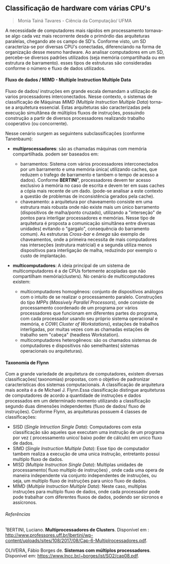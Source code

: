 ## Classificação de hardware com várias CPU's
> Monia Tainá Tavares - Ciência da Computação/ UFMA

A necessidade de computadores mais rápidos em processamento tornava-se algo cada vez mais recorrente desde o primórdio das arquiteturas paralelas, chegando ate os campo de SD's. Conforme visto, um SD caracteriza-se por diversas CPU's conectadas, diferenciando na forma de organização desse mesmo hardware. 
Ao analisar computadores em um SD, percebe-se diversos padrões utilizados (seja memória compartilhada ou em estrutura de barramento). esses tipos de estruturas são consideradas conforme o número e fluxo de dados utilizados.

#### Fluxo de dados / MIMD - Multiple Instruction Multiple Data

Fluxo de dados/ instruções em grande escala demandam a utilização de varios processadores interconectados. Nesse contexto, o sistemas de classificação de Máquinas *MIMD (Multiple Instruction Multiple Data*) torna-se a arquitetura essencial. Estas arquiteturas são caracterizadas pela execução simultânea de múltiplos fluxos de instruções, possuindo construção a partir de diversos processadores realizando trabalho cooperativo (ou concorrente).

Nesse cenário surgem as seguintens subclassificações (conforme Tanenbaum):

- **multiprocessadores**: são as chamadas máquinas com memória compartilhada. podem ser baseados em:
  - barramentos: Sistema com vários processadores interconectados por um barramento e uma memória única( utilizando caches, que reduzem o trafego de barramento e tambem o tempo de acesso a dados). Conforme **BERTINI¹**, processadores devem ter acesso exclusivo à memória no caso de escrita e devem ter em suas caches a cópia mais recente de um dado. (pode-se analisar a este contexto a questão de problemas de inconsistência gerados pela cache).
  - chaveamento: a arquitetura por chaveamento consiste em uma estrutura mais robusta onde não existe mais um único barramento   (dispositivos de malha/ponto cruzado), utilizando a "interseção" de pontos para interligar processadores e memórias. Nesse tipo de arquitetura é proposta a comunicação simultânea entre diversas unidades( evitando o "gargalo", consequência do barramento comum). As estruturas *Cross-bar* e *ômega* são exemplo de chaveamentos, onde a primeira necessita de mais computadores nas interseções (estrutura matricial) e a segunda utiliza menos dispositivos para interligação de malha, reduzindo por exemplo o custo de implantação.
  
 - **multicomputadores**: A ideia principal de um sistema de multicomputadores é a de CPUs fortemente acopladas que não compartilham memória(clusters). No cenário de multicomputadores existem:
    - multicomputadores homogêneos: conjunto de dispositivos análogos com o intuito de se realizar o processamento paralelo. Construções do tipo *MPPs* (*Massively Parallel Processors*), onde consiste de processamento coordenado de um programa por vários processadores que funcionam em diferentes partes do programa, com cada processador usando seu próprio sistema operacional e memória, e *COW*( *Cluster of Workstations*), estações de trabalhos interligadas, por muitas vezes com as chamadas estações de trabalho sem "cabeça" (headless Workstation).
    - multicomputadores heterogêneos: são os chamados sistemas de computadores e dispositivos não semelhantes( sistemas operacionais ou arquiteturas).
    
#### Taxonomia de Flynn
Com a grande variedade de arquitetura de computadores, existem diversas classificações( taxonomias) propostas, com o objetivo de padronizar caracteristicas dos sistemas computacionais. A classificação de arquitetura mais aceita é a de Michael J. Flynn.Essa classificação distingue arquiteturas de computadores de acordo a quantidade de instruções e dados processados em um determinado momento utilizando a classificação segundo duas dimensões independentes (fluxo de dados/ fluxo de instruções).
Conforme Flynn, as arquiteturas possuem 4 classes de classificações:

  - SISD (*Single Intruction Single Data*): Computadores com esta classificação são aqueles que executam uma instrução de um programa por vez ( processamento unico/ baixo poder de cálculo) em unico fluxo de dados.
  - SIMD (*Single Instruction Multiple Data*): Esse tipo de computador tambem realiza a execução de uma unica instrução, entretanto possui multiplo fluxo de dados.
  - MISD (*Multiple Instruction Single Data*): Multiplas unidades de processamento( fluxo multiplo de instruções) , onde cada uma opera de maneira independente via conjunto independentes de instruções, ou seja, um multiplo fluxo de instruções para unico fluxo de dados.
  - MIMD (*Multiple Instruction Multiple Data*): Neste caso, multiplas instruções para multiplo fluxo de dados, onde cada processador pode pode trabalhar com diferentes fluxos de dados, podendo ser sícronos e assícronos.







   
 
 
 
 ###### Referências
 
 ¹BERTINI, Luciano. **Multiprocessadores de Clusters**. Disponível em : http://www.professores.uff.br/lbertini/wp-content/uploads/sites/108/2017/08/Cap-6-Multiplrocessadores.pdf.
 
 OLIVEIRA, Fábio Borges de. **Sistemas com múltiplos processadores**. Disponivel em: https://www.lncc.br/~borges/ist/SO2/cap08.pdf.
 




